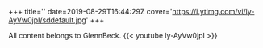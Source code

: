 +++
title=''
date=2019-08-29T16:44:29Z
cover='https://i.ytimg.com/vi/ly-AyVw0jpI/sddefault.jpg'
+++

All content belongs to GlennBeck.
{{< youtube ly-AyVw0jpI >}}
